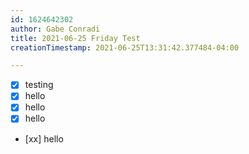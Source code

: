 ```yaml
---
id: 1624642302
author: Gabe Conradi
title: 2021-06-25 Friday Test
creationTimestamp: 2021-06-25T13:31:42.377484-04:00

---
```


- [x] testing
- [x] hello
- [x] hello
- [x] hello
- [xx] hello

